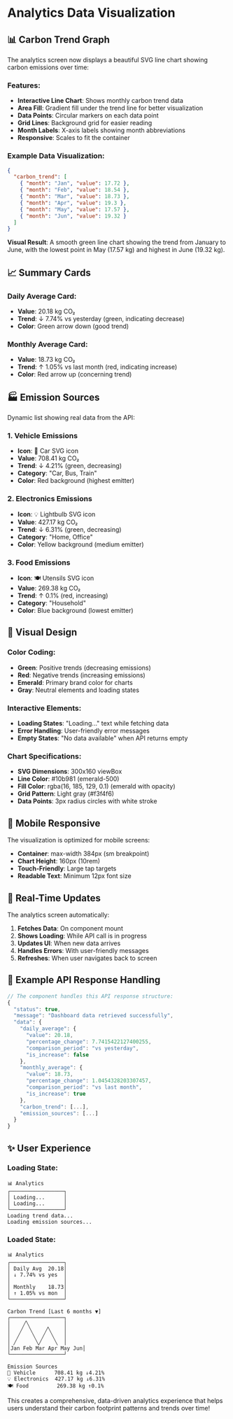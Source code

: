 # Analytics Data Visualization

## 📊 Carbon Trend Graph

The analytics screen now displays a beautiful SVG line chart showing carbon emissions over time:

### Features:
- **Interactive Line Chart**: Shows monthly carbon trend data
- **Area Fill**: Gradient fill under the trend line for better visualization
- **Data Points**: Circular markers on each data point
- **Grid Lines**: Background grid for easier reading
- **Month Labels**: X-axis labels showing month abbreviations
- **Responsive**: Scales to fit the container

### Example Data Visualization:

```json
{
  "carbon_trend": [
    { "month": "Jan", "value": 17.72 },
    { "month": "Feb", "value": 18.54 },
    { "month": "Mar", "value": 18.73 },
    { "month": "Apr", "value": 19.3 },
    { "month": "May", "value": 17.57 },
    { "month": "Jun", "value": 19.32 }
  ]
}
```

**Visual Result**: A smooth green line chart showing the trend from January to June, with the lowest point in May (17.57 kg) and highest in June (19.32 kg).

## 📈 Summary Cards

### Daily Average Card:
- **Value**: 20.18 kg CO₂
- **Trend**: ↓ 7.74% vs yesterday (green, indicating decrease)
- **Color**: Green arrow down (good trend)

### Monthly Average Card:
- **Value**: 18.73 kg CO₂  
- **Trend**: ↑ 1.05% vs last month (red, indicating increase)
- **Color**: Red arrow up (concerning trend)

## 🏭 Emission Sources

Dynamic list showing real data from the API:

### 1. Vehicle Emissions
- **Icon**: 🚗 Car SVG icon
- **Value**: 708.41 kg CO₂
- **Trend**: ↓ 4.21% (green, decreasing)
- **Category**: "Car, Bus, Train"
- **Color**: Red background (highest emitter)

### 2. Electronics Emissions  
- **Icon**: 💡 Lightbulb SVG icon
- **Value**: 427.17 kg CO₂
- **Trend**: ↓ 6.31% (green, decreasing)
- **Category**: "Home, Office"
- **Color**: Yellow background (medium emitter)

### 3. Food Emissions
- **Icon**: 🍽️ Utensils SVG icon
- **Value**: 269.38 kg CO₂
- **Trend**: ↑ 0.1% (red, increasing)
- **Category**: "Household"
- **Color**: Blue background (lowest emitter)

## 🎨 Visual Design

### Color Coding:
- **Green**: Positive trends (decreasing emissions)
- **Red**: Negative trends (increasing emissions)
- **Emerald**: Primary brand color for charts
- **Gray**: Neutral elements and loading states

### Interactive Elements:
- **Loading States**: "Loading..." text while fetching data
- **Error Handling**: User-friendly error messages
- **Empty States**: "No data available" when API returns empty

### Chart Specifications:
- **SVG Dimensions**: 300x160 viewBox
- **Line Color**: #10b981 (emerald-500)
- **Fill Color**: rgba(16, 185, 129, 0.1) (emerald with opacity)
- **Grid Pattern**: Light gray (#f3f4f6)
- **Data Points**: 3px radius circles with white stroke

## 📱 Mobile Responsive

The visualization is optimized for mobile screens:
- **Container**: max-width 384px (sm breakpoint)
- **Chart Height**: 160px (10rem)
- **Touch-Friendly**: Large tap targets
- **Readable Text**: Minimum 12px font size

## 🔄 Real-Time Updates

The analytics screen automatically:
1. **Fetches Data**: On component mount
2. **Shows Loading**: While API call is in progress
3. **Updates UI**: When new data arrives
4. **Handles Errors**: With user-friendly messages
5. **Refreshes**: When user navigates back to screen

## 🧪 Example API Response Handling

```typescript
// The component handles this API response structure:
{
  "status": true,
  "message": "Dashboard data retrieved successfully", 
  "data": {
    "daily_average": {
      "value": 20.18,
      "percentage_change": 7.7415422127400255,
      "comparison_period": "vs yesterday",
      "is_increase": false
    },
    "monthly_average": {
      "value": 18.73,
      "percentage_change": 1.0454328203307457,
      "comparison_period": "vs last month", 
      "is_increase": true
    },
    "carbon_trend": [...],
    "emission_sources": [...]
  }
}
```

## ✨ User Experience

### Loading State:
```
📊 Analytics
┌─────────────────┐
│ Loading...      │
│ Loading...      │
└─────────────────┘
Loading trend data...
Loading emission sources...
```

### Loaded State:
```
📊 Analytics
┌─────────────────┐
│ Daily Avg  20.18│
│ ↓ 7.74% vs yes  │
│                 │
│ Monthly    18.73│
│ ↑ 1.05% vs mon  │
└─────────────────┘

Carbon Trend [Last 6 months ▼]
┌─────────────────┐
│    ╱╲           │
│   ╱  ╲    ╱╲    │
│  ╱    ╲  ╱  ╲   │
│ ╱      ╲╱    ╲  │
│Jan Feb Mar Apr May Jun│
└─────────────────┘

Emission Sources
🚗 Vehicle      708.41 kg ↓4.21%
💡 Electronics  427.17 kg ↓6.31%  
🍽️ Food         269.38 kg ↑0.1%
```

This creates a comprehensive, data-driven analytics experience that helps users understand their carbon footprint patterns and trends over time!
